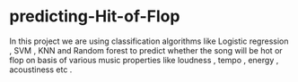 # predicting-Hit-of-Flop
In this project we are  using  classification algorithms like Logistic regression , SVM , KNN and Random forest to predict whether the song will be hot or flop on basis of various music properties like loudness , tempo , energy , acoustiness etc . 
